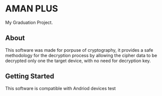# AMAN PLUS

My Graduation Project.

## About

This software was made for porpuse of cryptography, it provides a safe methodology for the decryption process by allowing the cipher data to be decrypted only one the target device, with no need for decryption key.

## Getting Started

This software is compatible with Andriod devices 
test
